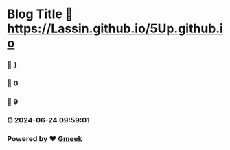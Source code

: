 # Blog Title :link: https://Lassin.github.io/5Up.github.io 
### :page_facing_up: [1](https://Lassin.github.io/5Up.github.io/tag.html) 
### :speech_balloon: 0 
### :hibiscus: 9 
### :alarm_clock: 2024-06-24 09:59:01 
### Powered by :heart: [Gmeek](https://github.com/Meekdai/Gmeek)
